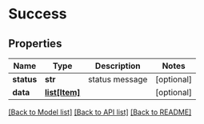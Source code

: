# Success

## Properties
Name | Type | Description | Notes
------------ | ------------- | ------------- | -------------
**status** | **str** | status message | [optional] 
**data** | [**list[Item]**](Item.md) |  | [optional] 

[[Back to Model list]](../README.md#documentation-for-models) [[Back to API list]](../README.md#documentation-for-api-endpoints) [[Back to README]](../README.md)


